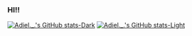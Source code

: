 ### HI!! 
[![Adiel._.'s GitHub stats-Dark](https://github-readme-stats.vercel.app/api?username=Matheus-Adiel&show_icons=true&theme=great-gatsby&hide_border=true#gh-dark-mode-only)](https://github.com/anuraghazra/github-readme-stats#gh-dark-mode-only)
[![Adiel._.'s GitHub stats-Light](https://github-readme-stats.vercel.app/api?username=Matheus-Adiel&show_icons=true&theme=great-gatsby&bg_color=fff&hide_border=true#gh-light-mode-only)](https://github.com/anuraghazra/github-readme-stats#gh-light-mode-only)